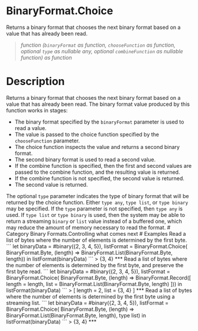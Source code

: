 # BinaryFormat.Choice
Returns a binary format that chooses the next binary format based on a value that has already been read.
> _function (<code>binaryFormat</code> as function, <code>chooseFunction</code> as function, optional <code>type</code> as nullable any, optional <code>combineFunction</code> as nullable function) as function_

# Description 
Returns a binary format that chooses the next binary format based on a value that has already been read.  The binary format value produced by this function works in stages:<ul>
<li>The binary format specified by the <code>binaryFormat</code> parameter is used to read a value.</li>
<li>The value is passed to the choice function specified by the <code>chooseFunction</code> parameter.</li>
<li>The choice function inspects the value and returns a second binary format.</li>
<li>The second binary format is used to read a second value.</li>
<li>If the combine function is specified, then the first and second values are passed to the combine function, and the resulting value is returned.</li>
<li>If the combine function is not specified, the second value is returned.</li>
<li>The second value is returned.</li>
</ul>The optional <code>type</code> parameter indicates the type of binary format that will be returned by the choice function.  Either <code>type any</code>, <code>type list</code>, or <code>type binary</code> may be specified.  If the <code>type</code> parameter is not specified, then <code>type any</code> is used.   If <code>type list</code> or <code>type binary</code> is used, then the system may be able to return a streaming <code>binary</code> or <code>list</code> value instead of a buffered one, which may reduce the amount of memory necessary to read the format.
# Category 
Binary Formats.Controlling what comes next
# Examples 
Read a list of bytes where the number of elements is determined by the first byte.
```
let
    binaryData = #binary({2, 3, 4, 5}),
    listFormat = BinaryFormat.Choice(
        BinaryFormat.Byte,
        (length) => BinaryFormat.List(BinaryFormat.Byte, length))
in
    listFormat(binaryData)
```
> {3, 4}
***
Read a list of bytes where the number of elements is determined by the first byte, and preserve the first byte read.
```
let
    binaryData = #binary({2, 3, 4, 5}),
    listFormat = BinaryFormat.Choice(
        BinaryFormat.Byte,
        (length) => BinaryFormat.Record([
            length = length,
            list = BinaryFormat.List(BinaryFormat.Byte, length)
        ]))
in
    listFormat(binaryData)
```
> [ length = 2, list = {3, 4} ]
***
Read a list of bytes where the number of elements is determined by the first byte using a streaming list.
```
let
    binaryData = #binary({2, 3, 4, 5}),
    listFormat = BinaryFormat.Choice(
        BinaryFormat.Byte,
        (length) => BinaryFormat.List(BinaryFormat.Byte, length),
        type list)
in
    listFormat(binaryData)
```
> {3, 4}
***
